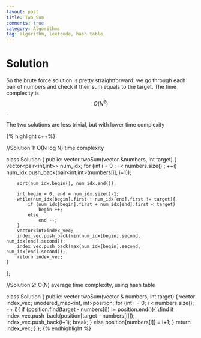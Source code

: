 ```yaml
---
layout: post
title: Two Sum
comments: true
category: Algorithms
tag: algorithm, leetcode, hash table
---
```




# Solution

So the brute force solution is pretty straightforward: we go through each pair of numbers and check if their sum equals to the target. The time complexity is $$O(N^2)$$.

The two solutions are less trivial, but with lower time complexity

{% highlight c++%}

//Solution 1: O(N log N) time complexity

class Solution {
public:
    vector<int> twoSum(vector<int> &numbers, int target) {
        vector<pair<int,int>> num_idx;
        for (int i = 0 ; i < numbers.size() ; ++i) 
            num_idx.push_back(pair<int,int>(numbers[i], i+1));
        
        sort(num_idx.begin(), num_idx.end());
        
        int begin = 0, end = num_idx.size()-1;
        while(num_idx[begin].first + num_idx[end].first != target){
            if (num_idx[begin].first + num_idx[end].first < target)
                begin ++;
            else
                end --;
        }
        vector<int>index_vec;
        index_vec.push_back(min(num_idx[begin].second, num_idx[end].second));
        index_vec.push_back(max(num_idx[begin].second, num_idx[end].second));
        return index_vec;
    }
};


//Solution 2: O(N) average time complexity, using hash table

class Solution {
public:
    vector<int> twoSum(vector<int> & numbers, int target) {
        vector<int> index_vec;
        unodered_map<int, int>position;
        for (int i = 0; i < numbers.size(); ++ i){
        	if (position.find(target - numbers[i]) != position.end()){ \\find it
        		index_vec.push_back(position[target - numbers[i]]);
        		index_vec.push_back(i+1);
        		break;
        	}
        	else
        		position[numbers[i]] = i+1;
        }
        return index_vec;
    }
};
{% endhighlight %}